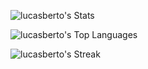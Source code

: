 
![lucasberto's Stats](https://github-readme-stats.vercel.app/api?username=lucasberto&theme=vision-friendly-dark&show_icons=true&hide_border=true&count_private=true)

![lucasberto's Top Languages](https://github-readme-stats.vercel.app/api/top-langs/?username=lucasberto&theme=vision-friendly-dark&show_icons=true&hide_border=true&layout=compact)

![lucasberto's Streak](https://github-readme-streak-stats.herokuapp.com/?user=lucasberto&theme=vision-friendly-dark&hide_border=true)


